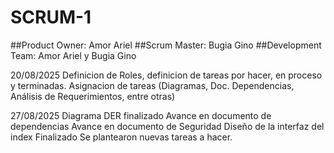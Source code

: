 # SCRUM-1
##Product Owner: Amor Ariel
##Scrum Master: Bugia Gino
##Development Team: Amor Ariel y Bugia Gino

20/08/2025
  Definicion de Roles, definicion de tareas por hacer, en proceso y terminadas.
  Asignacion de tareas (Diagramas, Doc. Dependencias, Análisis de Requerimientos, entre otras)

27/08/2025
  Diagrama DER finalizado
  Avance en documento de dependencias
  Avance en documento de Seguridad
  Diseño de la interfaz del index Finalizado
  Se plantearon nuevas tareas a hacer.
